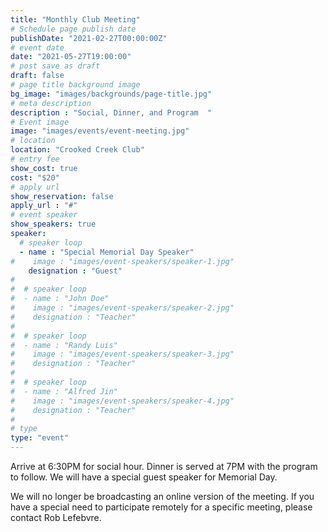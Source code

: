 ```yaml
---
title: "Monthly Club Meeting"
# Schedule page publish date
publishDate: "2021-02-27T00:00:00Z"
# event date
date: "2021-05-27T19:00:00"
# post save as draft
draft: false
# page title background image
bg_image: "images/backgrounds/page-title.jpg"
# meta description
description : "Social, Dinner, and Program  "
# Event image
image: "images/events/event-meeting.jpg"
# location
location: "Crooked Creek Club"
# entry fee
show_cost: true
cost: "$20"
# apply url
show_reservation: false
apply_url : "#"
# event speaker
show_speakers: true
speaker:
  # speaker loop
  - name : "Special Memorial Day Speaker"
#    image : "images/event-speakers/speaker-1.jpg"
    designation : "Guest"
#
#  # speaker loop
#  - name : "John Doe"
#    image : "images/event-speakers/speaker-2.jpg"
#    designation : "Teacher"
#
#  # speaker loop
#  - name : "Randy Luis"
#    image : "images/event-speakers/speaker-3.jpg"
#    designation : "Teacher"
#
#  # speaker loop
#  - name : "Alfred Jin"
#    image : "images/event-speakers/speaker-4.jpg"
#    designation : "Teacher"
#
# type
type: "event"
---
```


Arrive at 6:30PM for social hour.  Dinner is served at 7PM with the program to follow.  We will have a special guest speaker for Memorial Day.

We will no longer be broadcasting an online version of the meeting.  If you have a special need to participate remotely for a specific meeting, please contact Rob Lefebvre.
